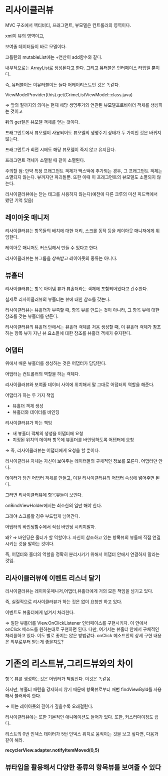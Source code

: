# 리사이클러뷰

MVC 구조에서 액티비티, 프래그먼트, 뷰모델은 컨트롤러의 영역이다.

xml이 뷰의 영역이고,

보여줄 데이터들이 바로 모델이다.

코틀린의 mutableList에는 +연산이 add함수와 같다.

내부적으로는 ArrayList로 생성된다고 한다. 그리고 뮤터블은 인터페이스 타입일 뿐이다.

즉, 뮤터블이든 이뮤터블이든 둘다 어레이리스트인 것은 똑같다.

ViewModelProvider(this).get(CrimeListViewModel::class.java)

⇒ 앞의 절까지의 의미는 현재 해당 생명주기와 연관된 뷰모델프로바이더 객체를 생성하는 것이고

뒤의 get절은 뷰모델 객체를 얻는 것이다.

프래그먼트에서 뷰모델이 사용되어도 뷰모델의 생명주기 상태가 두 가지인 것은 바뀌지 않는다.

프래그먼트가 회전 시에도 해당 뷰모델이 죽지 않고 유지된다.

프래그먼트 객체가 소멸될 때 같이 소멸된다.

주의할 점: 만약 특정 프래그먼트 객체가 백스택에 추가되는 경우, 그 프래그먼트 객체는 소멸되지 않는다. 뷰까지만 파괴될뿐. 또한 이때 이 프래그먼트의 뷰모델도 소멸되지 않는다.

리사이클러뷰에는 닫는 태그를 사용하지 않는다(예전에 다른 크루의 미션 피드백에서 봤던 기억 있음)

## 레이아웃 매니저

리사이클러뷰는 항목들의 배치에 대한 처리, 스크롤 동작 등을 레이아웃 매니저에게 위임한다.

레이아웃 매니저도 커스텀해서 만들 수 있다고 한다.

리사이클러뷰는 뷰그룹을 상속받고 레이아웃의 종류는 아니다.

## 뷰홀더

리사이클러뷰는 항목 아이템 뷰가 뷰홀더라는 객체에 포함되어있다고 간주한다.

실제로 리사이클러뷰의 뷰홀더는 뷰에 대한 참조를 갖는다.

리사이클러뷰는 뷰홀더가 부족할 때, 항목 뷰를 만드는 것이 아니라, 그 항목 뷰에 대한 참조를 갖는 뷰홀더를 만든다.

리사이클러뷰의 뷰홀더 안에서는 뷰홀더 객체를 처음 생성할 때, 이 뷰홀더 객체가 참조하는 항목 뷰가 지닌 뷰 요소들에 대한 참조를 뷰홀더 객체가 유지한다.

## 어댑터

위에서 배운 뷰홀더를 생성하는 것은 어댑터가 담당한다.

어댑터는 컨트롤러의 역할을 하는 객체다.

리사이클러뷰와 보여줄 데이터 사이에 위치해서 말 그대로 어댑터의 역할을 해준다.

어댑터가 하는 두 가지 책임

- 뷰홀더 객체 생성
- 뷰홀더와 데이터를 바인딩

리사이클러뷰가 하는 책임

- 새 뷰홀더 객체의 생성을 어댑터에 요청
- 지정된 위치의 데이터 항목에 뷰홀더를 바인딩하도록 어댑터에 요청

⇒ 즉, 리사이클러뷰는 어댑터에게 요청을 할 뿐이다.

리사이클러뷰 자체는 자신이 보여주는 데이터들의 구체적인 정보를 모른다. 어댑터만 안다.

데이터가 담긴 어댑터 객체를 만들고, 이걸 리사이클러뷰의 어댑터 속성에 넣어주면 된다.

그러면 리사이클러뷰에 항목뷰들이 보인다.

onBindViewHolder에서는 최소한의 일만 해야 한다.

그래야 스크롤할 경우 부드럽게 넘어간다.

어댑터의 바인딩함수에서 직접 바인딩 시키지말자.

왜? ⇒ 바인딩은 홀더가 할 역할이다. 자신이 참조하고 있는 항목뷰의 뷰들에 직접 연결시키는 것을 말하는 것이다.

즉, 어댑터와 홀더의 역할을 정확히 분리시키기 위해서 어댑터 안에서 연결하지 말라는 것임.

## 리사이클러뷰에 이벤트 리스너 달기

리사이클러뷰는 레이아웃매니저,어댑터,뷰홀더에게 거의 모든 책임을 넘기고 있다.

즉, 실질적으로 리사이클러뷰가 하는 것은 없이 요청만 하고 있다.

이벤트도 뷰홀더에게 넘겨서 처리한다.

⇒ 일단 뷰홀더를 View.OnClickListener 인터페이스를 구현시키자. 이 안에서 onClick 메소드를 원하는대로 구현하면 된다. 다만, 여기서는 뷰홀더 안에서 구체적인 처리를하고 있다. 이도 별로 좋지는 않은 방법같다. onClick 메소드안의 상세 구현 내용은 외부로부터 받는게 좋을지도?

# 기존의 리스트뷰,그리드뷰와의 차이

항목 뷰를 생성하는것은 어댑터가 책임진다. 이것은 똑같음.

하지만, 뷰홀더 패턴을 강제하지 않기 때문에 항목뷰로부터 매번 findViewById를 사용해서 불러와야 한다.

→ 이는 레이아웃의 깊이가 깊을수록 오래걸린다.

리사이클러뷰에는 또한 기본적인 애니메이션도 들어가 있다. 또한, 커스터마이징도 쉽다.

리스트의 0번 인덱스 데이터가 5번 인덱스 위치로 움직이는 것을 보고 싶다면, 다음과 같이 해라.

**recyclerView.adapter.notifyItemMoved(0,5)**

## 뷰타입을 활용해서 다양한 종류의 항목뷰를 보여줄 수 있다
